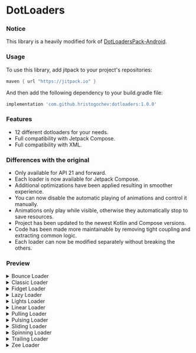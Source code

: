 # DotLoaders

### Notice

This library is a heavily modified fork of
[DotLoadersPack-Android](https://github.com/agrawalsuneet/DotLoadersPack-Android).</br>

### Usage

To use this library, add jitpack to your project's repositories:

```groovy
maven { url "https://jitpack.io" }
```

And then add the following dependency to your build.gradle file:

```groovy
implementation 'com.github.hristogochev:dotloaders:1.0.0'
```

### Features

* 12 different dotloaders for your needs.
* Full compatibility with Jetpack Compose.
* Full compatibility with XML.

### Differences with the original

* Only available for API 21 and forward.
* Each loader is now available for Jetpack Compose.
* Additional optimizations have been applied resulting in smoother experience.
* You can now disable the automatic playing of animations and control it manually.
* Animations only play while visible, otherwise they automatically stop to save resources.
* Project has been updated to the newest Kotlin and Compose versions.
* Code has been made more maintainable by removing tight coupling and extracting common logic.
* Each loader can now be modified separately without breaking the others.

### Preview

<details>
  <summary>Bounce Loader</summary>

![BounceLoader](./preview/bounceloader.gif)

#### Compose implementation
```kotlin
BounceLoader(
    ballRadius = 30.dp,
    ballColor = Color.Green,
    showShadow = true,
    shadowColor = Color.LightGray,
    animDuration = 1200
)
```

#### XML implementation
```xml
<com.hristogochev.dotloaders.loaders.BounceLoader 
    android:layout_width="wrap_content"
    android:layout_height="wrap_content"
    app:bounce_ballRadius="30dp"
    app:bounce_ballcolor="@color/green"
    app:bounce_showShadow="true"
    app:bounce_shadowColor="@color/light_gray"
    app:bounce_animDuration="1200" />
```

</details>


<details>
  <summary>Classic Loader</summary>

![ClassicLoader](./preview/classicloader.gif)

#### Compose implementation
```kotlin
ClassicLoader(
    activeColor = Color.Red,
    inactiveColor = Color.White,
    radius = 40.dp,
    dotRadius = 12.dp,
    animDuration = 200,
    showRunningShadow = true,
    firstShadowColor = Color.Green,
    secondShadowColor = Color.Blue
)
```

#### XML implementation
```xml
<com.hristogochev.dotloaders.loaders.ClassicLoader
    android:layout_width="wrap_content"
    android:layout_height="wrap_content"
    app:classic_activeColor="@color/red"
    app:classic_inactiveColor="@color/white"
    app:classic_radius="40dp"
    app:classic_dotRadius="12dp"
    app:classic_animDuration="200" 
    app:classic_showRunningShadow="true"
    app:classic_firstShadowColor="@color/green"
    app:classic_secondShadowColor="@color/blue" />
```

</details>

<details>
  <summary>Fidget Loader</summary>

![FidgetLoader](./preview/fidgetloader.gif)

#### Compose implementation
```kotlin
FidgetLoader(
    dotRadius = 30.dp,
    drawOnlyStroke = true,
    strokeWidth = 8.dp,
    firstDotColor = Color.Red,
    secondDotColor = Color.Green,
    thirdDotColor = Color.Blue,
    distanceMultiplier = 4,
    animDuration = 500
)
```

#### XML implementation
```xml
<com.hristogochev.dotloaders.loaders.FidgetLoader
    android:layout_width="wrap_content"
    android:layout_height="wrap_content"
    app:fidget_dotRadius="30dp"
    app:fidget_drawOnlyStroke="true"
    app:fidget_strokeWidth="8dp"
    app:fidget_firstDotColor="@color/red"
    app:fidget_secondDotColor="@color/green"
    app:fidget_thirdDotColor="@color/blue"
    app:fidget_distanceMultiplier="4"
    app:fidget_animDuration="500" />
```

</details>

<details>
  <summary>Lazy Loader</summary>

![LazyLoader](./preview/lazyloader.gif)

#### Compose implementation
```kotlin
LazyLoader(
    spacing = 5.dp,
    dotRadius = 10.dp,
    firstDotColor = Color.Red,
    secondDotColor = Color.Green,
    thirdDotColor = Color.Blue,
    animDuration = 500,
    firstDotDelay = 100,
    secondDotDelay = 200,
)
```

#### XML implementation
```xml
<com.hristogochev.dotloaders.loaders.LazyLoader
    android:layout_width="wrap_content"
    android:layout_height="wrap_content"
    app:lazy_spacing="5dp"
    app:lazy_dotRadius="10dp"
    app:lazy_firstDotColor="@color/red"
    app:lazy_secondDotColor="@color/green"
    app:lazy_thirdDotColor="@color/blue"
    app:lazy_animDuration="500"
    app:lazy_firstDotDelay="100"
    app:lazy_secondDotDelay="200" />
```

</details>

<details>
  <summary>Lights Loader</summary>

![LightsLoader](./preview/lightsloader.gif)

#### Compose implementation
```kotlin
LightsLoader(
    size = 4,
    spacing = 5.dp,
    dotRadius = 12.dp,
    dotColor = Color.Green
)
```

#### XML implementation
```xml
<com.hristogochev.dotloaders.loaders.LightsLoader
    android:layout_width="wrap_content"
    android:layout_height="wrap_content"
    app:lights_size="4"
    app:lights_spacing="5dp"
    app:lights_dotRadius="12dp"
    app:lights_dotColor="@color/green" />
```

</details>

<details>
  <summary>Linear Loader</summary>

![LinearLoader](./preview/linearloader.gif)

#### Compose implementation
```kotlin
LinearLoader(
    activeColor = Color.LightGray,
    inactiveColor = Color.Gray,
    dotRadius = 6.dp,
    dotCount = 8,
    showRunningShadow = false,
    spacing = 6.dp,
    animDuration = 200,
    singleDirection = false,
    expandLeadingDot = true,
    expandedLeadingDotRadius = 10.dp
)
```

#### XML implementation
```xml
<com.hristogochev.dotloaders.loaders.LinearLoader
    android:layout_width="wrap_content"
    android:layout_height="wrap_content"
    app:linear_activeColor="@color/light_gray"
    app:linear_inactiveColor="@color/gray"
    app:linear_dotRadius="6dp"
    app:linear_dotCount="8"
    app:linear_showRunningShadow="false"
    app:linear_spacing="6dp"
    app:linear_animDuration="200"
    app:linear_singleDuration="false"
    app:linear_expandLeadingDot="false"
    app:linear_expandLeadingDotRadius="10dp"  />
```

</details>

<details>
  <summary>Pulling Loader</summary>

![PullingLoader](./preview/pullingloader.gif)

#### Compose implementation
```kotlin
PullingLoader(
    radius = 42.dp,
    dotRadius = 10.dp,
    dotColors = listOf(
        Color.Red,
        Color.Green,
        Color.Blue,
        Color.White,
        Color.White,
        Color.White,
        Color.White,
        Color.White
    ),
    animDuration = 2000,
)
```

#### XML implementation
```xml
<com.hristogochev.dotloaders.loaders.PullingLoader
    android:layout_width="wrap_content"
    android:layout_height="wrap_content"
    app:pulling_radius="42dp"
    app:pulling_dotRadius="10dp"
    app:pulling_dotColors="@array/dot_colors"
    app:pulling_animDuration="2000" />
```


</details>

<details>
  <summary>Pulsing Loader</summary>

![PulsingLoader](./preview/pulsingloader.gif)

#### Compose implementation
```kotlin
PulsingLoader(
    dotRadius = 12.dp,
    dotColor = Color.Green,
    dotCount = 6,
    spacing = 4.dp,
    animDelay = 200,
    animDuration = 1000,
)
```

#### XML implementation
```xml
<com.hristogochev.dotloaders.loaders.PulsingLoader
    android:layout_width="wrap_content"
    android:layout_height="wrap_content"
    app:pulsing_dotRadius="12dp"
    app:pulsing_dotColor="@color/green"
    app:pulsing_dotCount="6"
    app:pulsing_spacing="4dp"
    app:pulsing_animDelay="200"
    app:pulsing_animDuration="1000" />
```

</details>

<details>
  <summary>Sliding Loader</summary>

![SlidingLoader](./preview/slidingloader.gif)

#### Compose implementation
```kotlin
SlidingLoader(
    dotRadius = 10.dp,
    firstDotColor = Color.Red,
    secondDotColor = Color.Green,
    thirdDotColor = Color.Blue,
    spacing = 6.dp,
    distanceToMove = 12,
    animDuration = 2000
)
```
#### XML implementation
```xml
<com.hristogochev.dotloaders.loaders.SlidingLoader
    android:layout_width="wrap_content"
    android:layout_height="wrap_content"
    app:sliding_dotRadius="10dp"
    app:sliding_firstDotColor="@color/red"
    app:sliding_secondDotColor="@color/green"
    app:sliding_thirdDotColor="@color/blue"
    app:sliding_spacing="6dp"
    app:sliding_distanceToMove="12"
    app:sliding_animDuration="2000" />
```

</details>


<details>
  <summary>Spinning Loader</summary>

![SpinningLoader](./preview/spinningloader.gif)

#### Compose implementation
```kotlin
SpinningLoader(
    radius = 40.dp,
    dotRadius = 10.dp,
    dotColor = Color.Green,
    animDuration = 4000
)
```
#### XML implementation
```xml
<com.hristogochev.dotloaders.loaders.SpinningLoader
    android:layout_width="wrap_content"
    android:layout_height="wrap_content"
    app:spinning_radius="40dp"
    app:spinning_dotRadius="10dp"
    app:spinning_dotColor="@color/green"
    app:spinning_animDuration="4000" />
```

</details>

<details>
  <summary>Trailing Loader</summary>

![TrailingLoader](./preview/trailingloader.gif)

#### Compose implementation
```kotlin
TrailingLoader(
    radius = 40.dp,
    dotRadius = 10.dp,
    dotColor = Color.Green,
    dotTrailCount = 5,
    animDelay = 200,
    animDuration = 1200
)
```

#### XML implementation
```xml
<com.hristogochev.dotloaders.loaders.TrailingLoader
    android:layout_width="wrap_content"
    android:layout_height="wrap_content"
    app:trailing_radius="40dp"
    app:trailing_dotRadius="10dp"
    app:trailing_dotColor="@color/green"
    app:trailing_dotTrailCount="5"
    app:trailing_animDelay="200"
    app:trailing_animDuration="1200" />
```

</details>

<details>
  <summary>Zee Loader</summary>

![ZeeLoader](./preview/zeeloader.gif)

#### Compose implementation
```kotlin
ZeeLoader(
    dotRadius = 24.dp,
    firstDotColor = Color.Green,
    secondDotColor = Color.Blue,
    distanceMultiplier = 4,
    animDuration = 300
)
```

#### XML implementation
```xml
<com.hristogochev.dotloaders.loaders.ZeeLoader
    android:layout_width="wrap_content"
    android:layout_height="wrap_content"
    app:zee_dotRadius="24dp"
    app:zee_firstDotColor="@color/green"
    app:zee_secondDotColor="@color/blue"
    app:zee_distanceMultiplier="4"
    app:zee_animDuration="300" />
```

</details>
